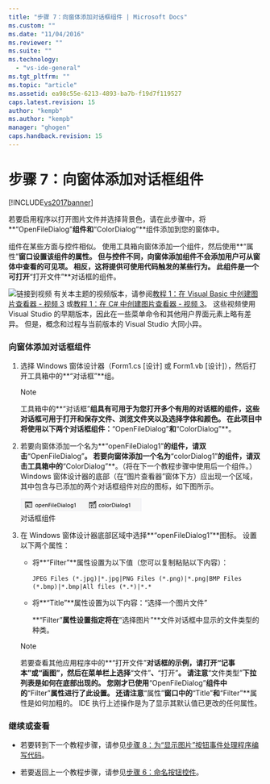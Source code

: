 ```yaml
---
title: "步骤 7：向窗体添加对话框组件 | Microsoft Docs"
ms.custom: ""
ms.date: "11/04/2016"
ms.reviewer: ""
ms.suite: ""
ms.technology: 
  - "vs-ide-general"
ms.tgt_pltfrm: ""
ms.topic: "article"
ms.assetid: ea98c55e-6213-4893-ba7b-f19d7f119527
caps.latest.revision: 15
author: "kempb"
ms.author: "kempb"
manager: "ghogen"
caps.handback.revision: 15
---
```

# 步骤 7：向窗体添加对话框组件
[!INCLUDE[vs2017banner](../code-quality/includes/vs2017banner.md)]

若要启用程序以打开图片文件并选择背景色，请在此步骤中，将**“OpenFileDialog”**组件和**“ColorDialog”**组件添加到您的窗体中。  
  
 组件在某些方面与控件相似。  使用工具箱向窗体添加一个组件，然后使用**“属性”**窗口设置该组件的属性。  但与控件不同，向窗体添加组件不会添加用户可从窗体中查看的可见项。  相反，这将提供可使用代码触发的某些行为。  此组件是一个可打开**“打开文件”**对话框的组件。  
  
 ![链接到视频](~/data-tools/media/playvideo.gif "PlayVideo") 有关本主题的视频版本，请参阅[教程 1：在 Visual Basic 中创建图片查看器 \- 视频 3](http://go.microsoft.com/fwlink/?LinkId=205213) 或[教程 1：在 C\# 中创建图片查看器 \- 视频 3](http://go.microsoft.com/fwlink/?LinkId=205202)。  这些视频使用 Visual Studio 的早期版本，因此在一些菜单命令和其他用户界面元素上略有差异。  但是，概念和过程与当前版本的 Visual Studio 大同小异。  
  
### 向窗体添加对话框组件  
  
1.  选择 Windows 窗体设计器（Form1.cs \[设计\] 或 Form1.vb \[设计\]），然后打开工具箱中的**“对话框”**组。  
  
    > [!NOTE]
    >  工具箱中的**“对话框”**组具有可用于为您打开多个有用的对话框的组件，这些对话框可用于打开和保存文件、浏览文件夹以及选择字体和颜色。  在此项目中将使用以下两个对话框组件：**“OpenFileDialog”**和**“ColorDialog”**。  
  
2.  若要向窗体添加一个名为**“openFileDialog1”**的组件，请双击**“OpenFileDialog”**。  若要向窗体添加一个名为**“colorDialog1”**的组件，请双击工具箱中的**“ColorDialog”**。（将在下一个教程步骤中使用后一个组件。）Windows 窗体设计器的底部（在“图片查看器”窗体下方）应出现一个区域，其中包含与已添加的两个对话框组件对应的图标，如下图所示。  
  
     ![对话框组件](../ide/media/express_dialogsadded.png "Express\_DialogsAdded")  
对话框组件  
  
3.  在 Windows 窗体设计器底部区域中选择**“openFileDialog1”**图标。  设置以下两个属性：  
  
    -   将**“Filter”**属性设置为以下值（您可以复制粘贴以下内容）：  
  
        ```  
        JPEG Files (*.jpg)|*.jpg|PNG Files (*.png)|*.png|BMP Files (*.bmp)|*.bmp|All files (*.*)|*.*  
        ```  
  
    -   将**“Title”**属性设置为以下内容：“选择一个图片文件”  
  
         **“Filter”**属性设置指定将在**“选择图片”**文件对话框中显示的文件类型的种类。  
  
    > [!NOTE]
    >  若要查看其他应用程序中的**“打开文件”**对话框的示例，请打开“记事本”或“画图”，然后在菜单栏上选择**“文件”**、**“打开”**。  请注意**“文件类型”**下拉列表是如何在底部出现的。  您刚才已使用**“OpenFileDialog”**组件中的**“Filter”**属性进行了此设置。  还请注意**“属性”**窗口中的**“Title”**和**“Filter”**属性是如何加粗的。  IDE 执行上述操作是为了显示其默认值已更改的任何属性。  
  
### 继续或查看  
  
-   若要转到下一个教程步骤，请参见[步骤 8：为“显示图片”按钮事件处理程序编写代码](../ide/step-8-write-code-for-the-show-a-picture-button-event-handler.md)。  
  
-   若要返回上一个教程步骤，请参见[步骤 6：命名按钮控件](../ide/step-6-name-your-button-controls.md)。